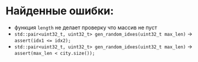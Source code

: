 # Найденные ошибки:

* функция `length` не делает проверку что массив не пуст
* `std::pair<uint32_t, uint32_t> gen_random_idxes(uint32_t max_len)` -> `assert(idx1 <= idx2);`
* `std::pair<uint32_t, uint32_t> gen_random_idxes(uint32_t max_len)` -> `assert(max_len < city.size());`
